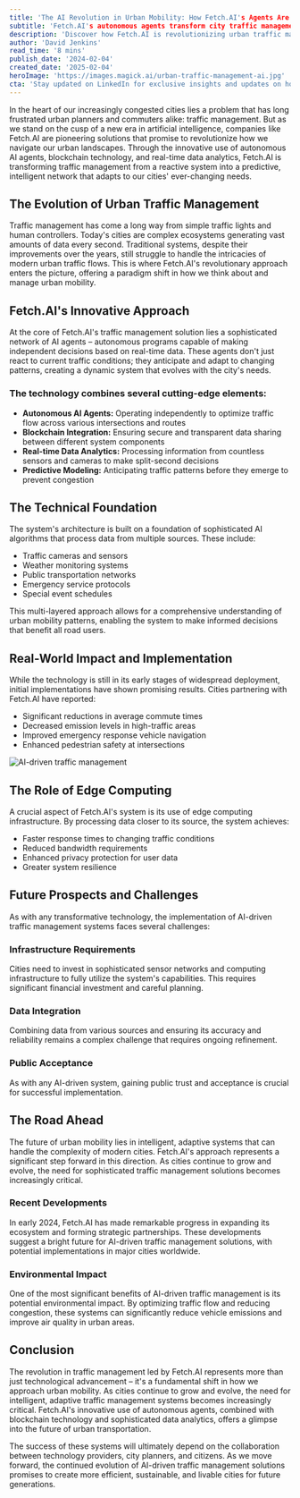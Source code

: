 ```yaml
---
title: 'The AI Revolution in Urban Mobility: How Fetch.AI's Agents Are Reshaping Traffic Management'
subtitle: 'Fetch.AI's autonomous agents transform city traffic management with AI and blockchain'
description: 'Discover how Fetch.AI is revolutionizing urban traffic management through AI agents and blockchain technology. Learn about the innovative system that's transforming our cities with predictive analytics and real-time adaptation, promising reduced congestion and improved environmental outcomes.'
author: 'David Jenkins'
read_time: '8 mins'
publish_date: '2024-02-04'
created_date: '2025-02-04'
heroImage: 'https://images.magick.ai/urban-traffic-management-ai.jpg'
cta: 'Stay updated on LinkedIn for exclusive insights and updates on how Fetch.AI is reshaping our cities'' future!'
---
```


In the heart of our increasingly congested cities lies a problem that has long frustrated urban planners and commuters alike: traffic management. But as we stand on the cusp of a new era in artificial intelligence, companies like Fetch.AI are pioneering solutions that promise to revolutionize how we navigate our urban landscapes. Through the innovative use of autonomous AI agents, blockchain technology, and real-time data analytics, Fetch.AI is transforming traffic management from a reactive system into a predictive, intelligent network that adapts to our cities' ever-changing needs.

## The Evolution of Urban Traffic Management

Traffic management has come a long way from simple traffic lights and human controllers. Today's cities are complex ecosystems generating vast amounts of data every second. Traditional systems, despite their improvements over the years, still struggle to handle the intricacies of modern urban traffic flows. This is where Fetch.AI's revolutionary approach enters the picture, offering a paradigm shift in how we think about and manage urban mobility.

## Fetch.AI's Innovative Approach

At the core of Fetch.AI's traffic management solution lies a sophisticated network of AI agents – autonomous programs capable of making independent decisions based on real-time data. These agents don't just react to current traffic conditions; they anticipate and adapt to changing patterns, creating a dynamic system that evolves with the city's needs.

### The technology combines several cutting-edge elements:

- **Autonomous AI Agents:** Operating independently to optimize traffic flow across various intersections and routes
- **Blockchain Integration:** Ensuring secure and transparent data sharing between different system components
- **Real-time Data Analytics:** Processing information from countless sensors and cameras to make split-second decisions
- **Predictive Modeling:** Anticipating traffic patterns before they emerge to prevent congestion

## The Technical Foundation

The system's architecture is built on a foundation of sophisticated AI algorithms that process data from multiple sources. These include:

- Traffic cameras and sensors
- Weather monitoring systems
- Public transportation networks
- Emergency service protocols
- Special event schedules

This multi-layered approach allows for a comprehensive understanding of urban mobility patterns, enabling the system to make informed decisions that benefit all road users.

## Real-World Impact and Implementation

While the technology is still in its early stages of widespread deployment, initial implementations have shown promising results. Cities partnering with Fetch.AI have reported:

- Significant reductions in average commute times
- Decreased emission levels in high-traffic areas
- Improved emergency response vehicle navigation
- Enhanced pedestrian safety at intersections

![AI-driven traffic management](https://i.magick.ai/PIXE/1738675224593_magick_img.webp)

## The Role of Edge Computing

A crucial aspect of Fetch.AI's system is its use of edge computing infrastructure. By processing data closer to its source, the system achieves:

- Faster response times to changing traffic conditions
- Reduced bandwidth requirements
- Enhanced privacy protection for user data
- Greater system resilience

## Future Prospects and Challenges

As with any transformative technology, the implementation of AI-driven traffic management systems faces several challenges:

### Infrastructure Requirements

Cities need to invest in sophisticated sensor networks and computing infrastructure to fully utilize the system's capabilities. This requires significant financial investment and careful planning.

### Data Integration

Combining data from various sources and ensuring its accuracy and reliability remains a complex challenge that requires ongoing refinement.

### Public Acceptance

As with any AI-driven system, gaining public trust and acceptance is crucial for successful implementation.

## The Road Ahead

The future of urban mobility lies in intelligent, adaptive systems that can handle the complexity of modern cities. Fetch.AI's approach represents a significant step forward in this direction. As cities continue to grow and evolve, the need for sophisticated traffic management solutions becomes increasingly critical.

### Recent Developments

In early 2024, Fetch.AI has made remarkable progress in expanding its ecosystem and forming strategic partnerships. These developments suggest a bright future for AI-driven traffic management solutions, with potential implementations in major cities worldwide.

### Environmental Impact

One of the most significant benefits of AI-driven traffic management is its potential environmental impact. By optimizing traffic flow and reducing congestion, these systems can significantly reduce vehicle emissions and improve air quality in urban areas.

## Conclusion

The revolution in traffic management led by Fetch.AI represents more than just technological advancement – it's a fundamental shift in how we approach urban mobility. As cities continue to grow and evolve, the need for intelligent, adaptive traffic management systems becomes increasingly critical. Fetch.AI's innovative use of autonomous agents, combined with blockchain technology and sophisticated data analytics, offers a glimpse into the future of urban transportation.

The success of these systems will ultimately depend on the collaboration between technology providers, city planners, and citizens. As we move forward, the continued evolution of AI-driven traffic management solutions promises to create more efficient, sustainable, and livable cities for future generations.
